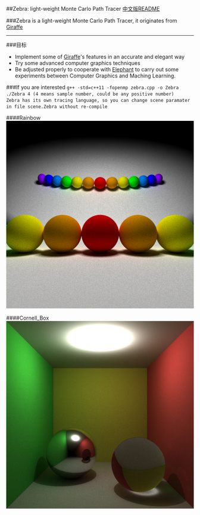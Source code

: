 ##Zebra: light-weight Monte Carlo Path Tracer
[中文版README](./README.md)

###Zebra is a light-weight Monte Carlo Path Tracer, it originates from [Giraffe](https://www.github.com/UncP/Giraffe)

***

###目标
* Implement some of  [Giraffe](https://www.github.com/UncP/Giraffe)'s features in an accurate and elegant way
* Try some advanced computer graphics techniques
* Be adjusted properly to cooperate with [Elephant](https://www.github.com/UncP/Elephant) to carry out some experiments between Computer Graphics and Maching Learning.


###If you are interested
`g++ -std=c++11 -fopenmp zebra.cpp -o Zebra`  
`./Zebra 4 (4 means sample number, could be any positive number)`  
`Zebra has its own tracing language, so you can change scene paramater in file scene.Zebra without re-compile`

####Rainbow
![](./image/rainbow.png)

####Cornell_Box
![](./image/box.png)

